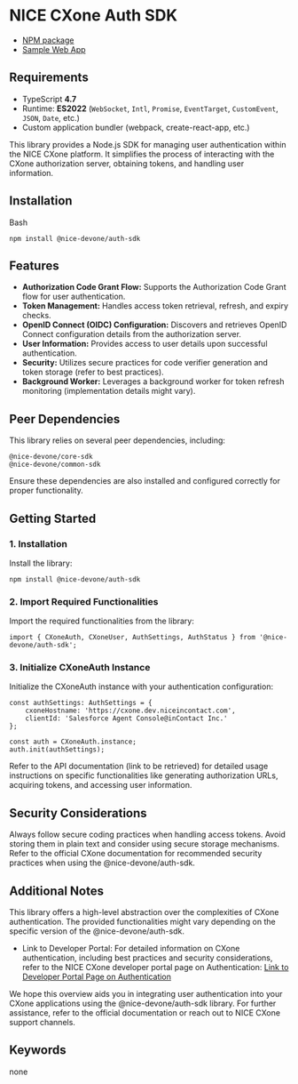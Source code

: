 # NICE CXone Auth SDK

*  [NPM package](https://www.npmjs.com/package/@nice-devone/auth-sdk)
*  [Sample Web App](https://github.com/nice-cxone/webapp-acd-cxagent-sdk-consumer)

## Requirements
*  TypeScript **4.7**
*  Runtime: **ES2022** (`WebSocket`, `Intl`, `Promise`, `EventTarget`, `CustomEvent`, `JSON`, `Date`, etc.)
*  Custom application bundler (webpack, create-react-app, etc.)


This library provides a Node.js SDK for managing user authentication within the NICE CXone platform. It simplifies the process of interacting with the CXone authorization server, obtaining tokens, and handling user information.

## Installation

Bash
```
npm install @nice-devone/auth-sdk
```

## Features

* **Authorization Code Grant Flow:** Supports the Authorization Code Grant flow for user authentication.
* **Token Management:** Handles access token retrieval, refresh, and expiry checks.
* **OpenID Connect (OIDC) Configuration:** Discovers and retrieves OpenID Connect configuration details from the authorization server.
* **User Information:** Provides access to user details upon successful authentication.
* **Security:** Utilizes secure practices for code verifier generation and token storage (refer to best practices).
* **Background Worker:** Leverages a background worker for token refresh monitoring (implementation details might vary).

## Peer Dependencies

This library relies on several peer dependencies, including:
```
@nice-devone/core-sdk
@nice-devone/common-sdk
```
Ensure these dependencies are also installed and configured correctly for proper functionality.

## Getting Started

### 1. Installation

Install the library:

```
npm install @nice-devone/auth-sdk
```

### 2. Import Required Functionalities

Import the required functionalities from the library:

```
import { CXoneAuth, CXoneUser, AuthSettings, AuthStatus } from '@nice-devone/auth-sdk';
```

### 3. Initialize CXoneAuth Instance

Initialize the CXoneAuth instance with your authentication configuration:

```
const authSettings: AuthSettings = {
    cxoneHostname: 'https://cxone.dev.niceincontact.com',
    clientId: 'Salesforce Agent Console@inContact Inc.'
};

const auth = CXoneAuth.instance;
auth.init(authSettings);
```

Refer to the API documentation (link to be retrieved) for detailed usage instructions on specific functionalities like generating authorization URLs, acquiring tokens, and accessing user information.

## Security Considerations

Always follow secure coding practices when handling access tokens. Avoid storing them in plain text and consider using secure storage mechanisms.
Refer to the official CXone documentation for recommended security practices when using the @nice-devone/auth-sdk.

## Additional Notes

This library offers a high-level abstraction over the complexities of CXone authentication.
The provided functionalities might vary depending on the specific version of the @nice-devone/auth-sdk.

* Link to Developer Portal: For detailed information on CXone authentication, including best practices and security considerations, refer to the NICE CXone developer portal page on Authentication: [Link to Developer Portal Page on Authentication](https://developer.niceincontact.com/)

We hope this overview aids you in integrating user authentication into your CXone applications using the @nice-devone/auth-sdk library. For further assistance, refer to the official documentation or reach out to NICE CXone support channels.

## Keywords

none